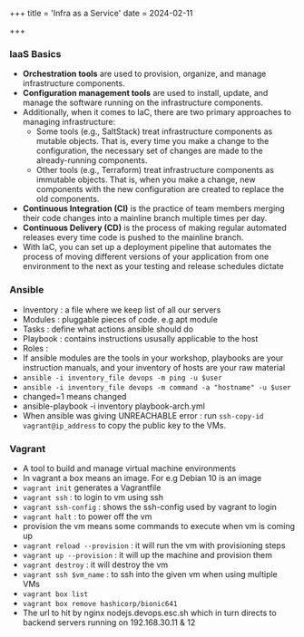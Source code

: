 +++
title = 'Infra as a Service'
date = 2024-02-11

+++

### IaaS Basics

- **Orchestration tools** are used to provision, organize, and manage infrastructure components.
- **Configuration management tools** are used to install, update, and manage the software running on the infrastructure components.
- Additionally, when it comes to IaC, there are two primary approaches to managing infrastructure:
  - Some tools (e.g., SaltStack) treat infrastructure components as mutable objects. That is, every time you make a change to the configuration, the necessary set of changes are made to the already-running components.
  - Other tools (e.g., Terraform) treat infrastructure components as immutable objects. That is, when you make a change, new components with the new configuration are created to replace the old components.
- **Continuous Integration (CI)** is the practice of team members merging their code changes into a mainline branch multiple times per day.
- **Continuous Delivery (CD)** is the process of making regular automated releases every time code is pushed to the mainline branch.
- With IaC, you can set up a deployment pipeline that automates the process of moving different versions of your application from one environment to the next as your testing and release schedules dictate

### Ansible

- Inventory : a file where we keep list of all our servers
- Modules : pluggable pieces of code. e.g apt module
- Tasks : define what actions ansible should do
- Playbook : contains instructions ususally applicable to the host
- Roles :
- If ansible modules are the tools in your workshop, playbooks are your instruction manuals, and your inventory of hosts are your raw material
- `ansible -i inventory_file devops -m ping -u $user`
- `ansible -i inventory_file devops -m command -a "hostname" -u $user`
- changed=1 means changed
- ansible-playbook -i inventory playbook-arch.yml
- When ansible was giving UNREACHABLE error : run `ssh-copy-id vagrant@ip_address` to copy the public key to the VMs.

### Vagrant

- A tool to build and manage virtual machine environments
- In vagrant a box means an image. For e.g Debian 10 is an image
- `vagrant init` generates a Vagrantfile
- `vagrant ssh` : to login to vm using ssh
- `vagrant ssh-config` : shows the ssh-config used by vagrant to login
- `vagrant halt` : to power off the vm
- provision the vm means some commands to execute when vm is coming up
- `vagrant reload --provision` : it will run the vm with provisioning steps
- `vagrant up --provision` : it will up the machine and provision them
- `vagrant destroy` : it will destroy the vm
- `vagrant ssh $vm_name` : to ssh into the given vm when using multiple VMs
- `vagrant box list`
- `vagrant box remove hashicorp/bionic641`
- The url to hit by nginx nodejs.devops.esc.sh which in turn directs to backend servers running on 192.168.30.11 & 12

